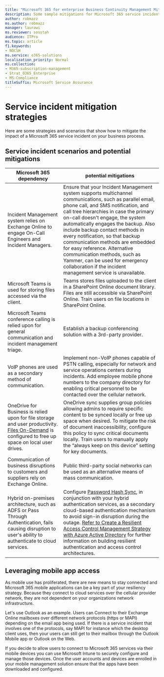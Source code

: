 ```yaml
---
title: "Microsoft 365 for enterprise Business Continuity Management Mitigations"
description: Some sample mitigations for Microsoft 365 service incident scenarios. 
author: robmazz
ms.author: robmazz
manager: laurawi
ms.reviewer: sosstah
audience: ITPro
ms.topic: article
f1.keywords:
- NOCSH
ms.service: o365-solutions
localization_priority: Normal
ms.collection: 
- M365-subscription-management
- Strat_O365_Enterprise
- MS-Compliance
titleSuffix: Microsoft Service Assurance
---
```


# Service incident mitigation strategies

Here are some strategies and scenarios that show how to mitigate the impact of a Microsoft 365 service incident on your business process.

## Service incident scenarios and potential mitigations

|Microsoft 365 dependency|potential mitigations|
|---------|---------|
|Incident Management system relies on Exchange Online to engage On-Call Engineers and Incident Managers.|Ensure that your Incident Management system supports multichannel communications, such as parallel email, phone call, and SMS notification, and call tree hierarchies in case the primary on-call doesn't engage, the system automatically engages the backup. Also include backup contact methods in every notification, so that backup communication methods are embedded for easy reference. Alternative communication methods, such as Yammer, can be used for emergency collaboration if the incident management service is unavailable.|
|Microsoft Teams is used for storing files accessed via the client.|Teams stores files uploaded to the client in a SharePoint Online document library. Files are still accessible via SharePoint Online. Train users on file locations in SharePoint Online.|
|Microsoft Teams conference calling is relied upon for general communication and incident management triage.|Establish a backup conferencing solution with a 3rd-party provider.|
|VoIP phones are used as a secondary method of communication.|Implement non-VoIP phones capable of PSTN calling, especially for network and service operations centers during incidents. Add employee mobile phone numbers to the company directory for enabling critical personnel to be contacted over the cellular network.|
|OneDrive for Business is relied upon for file storage and user productivity. [Files On-Demand](https://techcommunity.microsoft.com/t5/Microsoft-OneDrive-Blog/OneDrive-Files-On-Demand-For-The-Enterprise/ba-p/117234) is configured to free up space on local user drives.|OneDrive sync supplies group policies allowing admins to require specific content to be synced locally or free up space when desired. To mitigate the risk of document inaccessibility, configure this policy to sync critical documents locally. Train users to manually apply the “always keep on this device” setting for key documents.|
|Communication of business disruptions to customers and suppliers rely on Exchange Online.|Public third-party social networks can be used as an alternative means of mass communication.
|Hybrid on-premises architecture, such as ADFS or Pass Through Authentication, fails causing disruption to user's ability to authenticate to cloud services.|Configure [Password Hash Sync](https://docs.microsoft.com/azure/active-directory/authentication/concept-resilient-controls#deploy-password-hash-sync-even-if-you-are-federated-or-use-pass-through-authentication), in conjunction with your hybrid authentication services, as a secondary cloud-based authentication mechanism to avoid sign-in disruption during the outage. [Refer to Create a Resilient Access Control Management Strategy with Azure Active Directory](https://docs.microsoft.com/azure/active-directory/authentication/concept-resilient-controls) for further information on building resilient authentication and access control architectures.|  

## Leveraging mobile app access

As mobile use has proliferated, there are new means to stay connected and Microsoft 365 mobile applications can be a key part of your resiliency strategy. Because they connect to cloud services over the cellular provider network, they are not dependent on your organizations network infrastructure.

Let's use Outlook as an example. Users can Connect to their Exchange Online mailboxes over different network protocols (https or MAPI) depending on the email app being used. If there is a service incident that involves one of the protocols, say MAPI for instance which the desktop client uses, then your users can still get to their mailbox through the Outlook Mobile app or Outlook on the Web.
  
If you decide to allow users to connect to Microsoft 365 services via their mobile devices you can use Microsoft Intune to securely configure and manage those devices. Once the user accounts and devices are enrolled in your mobile management solution ensure that the apps have been downloaded and configured.

